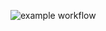 ![example workflow](https://github.com/VistaNigeria/devopstest/blob/main/.github/workflows/first_action.yaml/badge.svg)